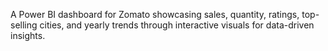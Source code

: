 A Power BI dashboard for Zomato showcasing sales, quantity, ratings, top-selling cities, and yearly trends through interactive visuals for data-driven insights.
